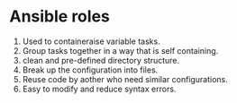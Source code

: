 # Ansible roles
1. Used to containeraise variable tasks.
2. Group tasks together in a way that is self   containing.
3. clean and pre-defined directory structure.
4. Break up the configuration into files.
5. Reuse code by aother who need similar configurations.
6. Easy to modify and reduce syntax errors.